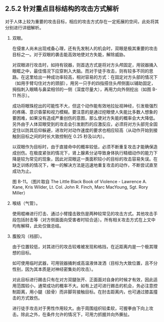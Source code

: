 ## 2.5.2 针对重点目标结构的攻击方式解析

对于人体上较为重要的攻击目标，相应的攻击方式存在一定拓展的空间，此处将其分别进行详细解析。

1. 双眼。

   在侵害人尚未出现戒备心理，还有先发制人的机会时，双眼是极其重要的攻击目标之一。对于双眼的袭击能高效地使对方失能，解除威胁。

   对双眼进行攻击时，如持有锐器，则首选方式是将对方头颅固定，用锐器捅入眼眶之中，最佳情况下应穿刺入大脑。而对于徒手攻击，则有较多不同的思路。在这里给出一种成功率较高，相对容易的方式：在固定对方头部的情况下（如用手臂勾住对方的颈部），用另一只手的四指搭住头颅侧面以辅助固定，拇指刺入眼睛与鼻梁相邻的一侧（深度尽量大），再用力向外侧挖出（如图 B-11 所示）。
   
   成功将眼珠挖出的可能性不大，但这个动作能有效地拉扯视神经，引发极强烈的疼痛、意识昏蒙和视力模糊。要注意的是通过挖眼使人失能比多数人想象的要困难，如果没有造成严重创伤的意图，那么使对方失能的概率会大大降低。另外由于人体双眼受到的攻击会引发剧烈的应激反应，必须将对方头部完全固定住以防其后仰躲避，进攻时对动作速度的要求也相应较高（从动作开始到接触到目标之间的时长大致控制在 0.25 秒及以内）。

   以双眼作为目标时，由于直接命中的概率较低，必须不断重复攻击才能确保造成创伤。在极度紧张的情况下，肾上腺素分泌导致身体执行精细动作的能力下降是较为常见的现象，因此对双眼这一类面积较小的目标的攻击容易失误。在缺乏训练的情况下，唯一的解决方法是迅速地重复攻击的动作，不断尝试直至成功为止。

   
   图 B-11。（图片取自 The Little Black Book of Violence - Lawrence A. Kane, Kris Wilder, Lt. Col. John R. Finch, Marc MacYoung, Sgt. Rory Miller）
   
2. 喉结（气管）。
   
   使用棍棒进行打击、通过小臂撞击致伤是两种较常见的攻击方式。其他攻击手段包括肘击等（对方侧面面向受害者时较合适）。所有相关攻击方式在上文中均有解释，此处仅做总结。
   
3. 腹股沟（裆部）。

   由于位置较低，对其进行的攻击较难被发现和格挡，在近距离内是一个极其理想的目标。

   如可使用临时武器，可用锐器捅刺或高温液体泼洒（目标为大致位置，且不分性别，因为其本质是对神经密集处的攻击）。

   对此目标进行踢击只有在对方双腿张开、正面面对自身的时候才有效，因此适用范围较小，通常成功的概率不大。如有上述可进行踢击的机会，务必注意控制距离，用小腿（胫骨）而非脚背接触目标。在肘击距离内，也可通过膝盖撞击的方式致伤。

   进行徒手攻击对于男性作用较大。由于周围组织较柔软，可握拳由下向上攻击。除此之外，在条件允许的情况下，可用力抓握并向外撕扯。
   
